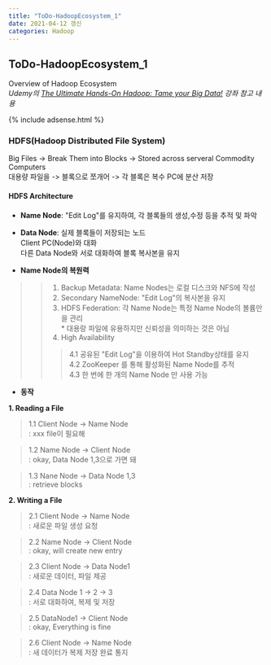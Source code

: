 ```yaml
---
title: "ToDo-HadoopEcosystem_1"
date: 2021-04-12 갱신
categories: Hadoop
---
```


## ToDo-HadoopEcosystem_1 

Overview of Hadoop Ecosystem<br>
*Udemy의 [The Ultimate Hands-On Hadoop: Tame your Big Data!](https://www.udemy.com/course/the-ultimate-hands-on-hadoop-tame-your-big-data/) 강좌 참고 내용*


{% include adsense.html %}


### HDFS(Hadoop Distributed File System)

Big Files -> Break Them into Blocks -> Stored across serveral Commodity Computers<br>
대용량 파일을 -> 블록으로 쪼개어 -> 각 블록은 복수 PC에 분산 저장

#### HDFS Architecture

- **Name Node**: "Edit Log"를 유지하여, 각 블록들의 생성,수정 등을 추적 및 파악<br>
- **Data Node**: 실제 블록들이 저장되는 노드<br>
             Client PC(Node)와 대화<br>
             다른 Data Node와 서로 대화하여 블록 복사본을 유지 
             
- **Name Node의 복원력**
>> 1. Backup Metadata: Name Nodes는 로컬 디스크와 NFS에 작성<br>
>> 2. Secondary NameNode: "Edit Log"의 복사본을 유지<br>
>> 3. HDFS Federation: 각 Name Node는 특정 Name Node의 볼륨만을 관리<br>
      * 대용랑 파일에 유용하지만 신뢰성을 의미하는 것은 아님<br>
>> 4. High Availability <br>
>>> 4.1 공유된 "Edit Log"을 이용하여 Hot Standby상태를 유지<br>
>>> 4.2 ZooKeeper 를 통해 활성화된 Name Node를 추적<br>
>>> 4.3 한 번에 한 개의 Name Node 만 사용 가능<br>
             
- **동작**<br>

**1. Reading a File**<br>
>1.1 Client Node -> Name Node<br>
>: xxx file이 필요해<br>

>1.2 Name Node ->  Client Node<br>
>: okay, Data Node 1,3으로 가면 돼<br>

>1.3 Nane Node -> Data Node 1,3<br>
>: retrieve blocks<br>

**2. Writing a File**<br>
>2.1 Client Node -> Name Node<br>
>: 새로운 파일 생성 요청<br>

>2.2 Name Node ->  Client Node<br>
>: okay, will create new entry<br>

>2.3 Client Node -> Data Node1<br>
>: 새로운 데이터, 파일 제공

>2.4 Data Node 1 -> 2 -> 3<br>
>: 서로 대화하여, 복제 및 저장<br>

>2.5 DataNode1 -> Client Node<br>
>: okay, Everything is fine<br>

>2.6 Client Node -> Name Node<br>
>: 새 데이터가 복제 저장 완료 통지



